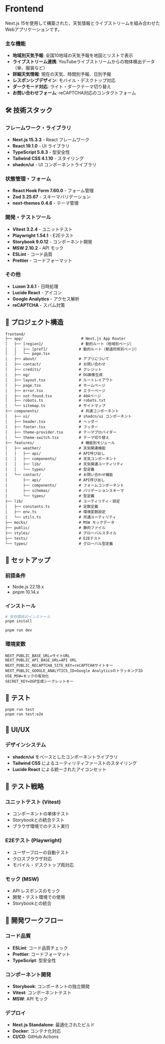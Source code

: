 # Frontend

Next.js 15を使用して構築された、天気情報とライブストリームを組み合わせたWebアプリケーションです。

### 主な機能

- **地域別天気予報**: 全国10地域の天気予報を地図とリストで表示
- **ライブストリーム連携**: YouTubeライブストリームからの物体検出データ（傘、服装など）
- **詳細天気情報**: 現在の天気、時間別予報、日別予報
- **レスポンシブデザイン**: モバイル・デスクトップ対応
- **ダークモード対応**: ライト・ダークテーマ切り替え
- **お問い合わせフォーム**: reCAPTCHA対応のコンタクトフォーム

## 🛠 技術スタック

### フレームワーク・ライブラリ
- **Next.js 15.3.3** - React フレームワーク
- **React 19.1.0** - UI ライブラリ
- **TypeScript 5.8.3** - 型安全性
- **Tailwind CSS 4.1.10** - スタイリング
- **shadcn/ui** - UI コンポーネントライブラリ

### 状態管理・フォーム
- **React Hook Form 7.60.0** - フォーム管理
- **Zod 3.25.67** - スキーマバリデーション
- **next-themes 0.4.6** - テーマ管理

### 開発・テストツール
- **Vitest 3.2.4** - ユニットテスト
- **Playwright 1.54.1** - E2Eテスト
- **Storybook 9.0.12** - コンポーネント開発
- **MSW 2.10.2** - API モック
- **ESLint** - コード品質
- **Prettier** - コードフォーマット

### その他
- **Luxon 3.6.1** - 日時処理
- **Lucide React** - アイコン
- **Google Analytics** - アクセス解析
- **reCAPTCHA** - スパム対策

## 📁 プロジェクト構造

```
frontend/
├── app/                          # Next.js App Router
│   ├── [region]/                 # 動的ルート（地域別ページ）
│   │   ├── [pref]/              # 動的ルート（都道府県別ページ）
│   │   └── page.tsx
│   ├── about/                   # アプリについて
│   ├── contact/                 # お問い合わせ
│   ├── credits/                 # クレジット
│   ├── og/                      # OG画像生成
│   ├── layout.tsx               # ルートレイアウト
│   ├── page.tsx                 # ホームページ
│   ├── error.tsx                # エラーページ
│   ├── not-found.tsx            # 404ページ
│   ├── robots.ts                # robots.txt
│   └── sitemap.ts               # サイトマップ
├── components/                   # 共通コンポーネント
│   ├── ui/                      # shadcn/ui コンポーネント
│   ├── header.tsx               # ヘッダー
│   ├── footer.tsx               # フッター
│   ├── theme-provider.tsx       # テーマプロバイダー
│   └── theme-switch.tsx         # テーマ切り替え
├── features/                     # 機能別モジュール
│   ├── weather/                 # 天気関連機能
│   │   ├── api/                 # API呼び出し
│   │   ├── components/          # 天気コンポーネント
│   │   ├── lib/                 # 天気関連ユーティリティ
│   │   └── types/               # 型定義
│   └── contact/                 # お問い合わせ機能
│       ├── api/                 # API呼び出し
│       ├── components/          # フォームコンポーネント
│       ├── schemas/             # バリデーションスキーマ
│       └── types/               # 型定義
├── lib/                         # ユーティリティ・設定
│   ├── constants.ts             # 定数定義
│   ├── env.ts                   # 環境変数設定
│   └── utils.ts                 # 共通ユーティリティ
├── mocks/                       # MSW モックデータ
├── public/                      # 静的ファイル
├── styles/                      # グローバルスタイル
├── tests/                       # E2Eテスト
└── types/                       # グローバル型定義
```

## 🚀 セットアップ

### 前提条件
- Node.js 22.18.x
- pnpm 10.14.x

### インストール

```bash
# 依存関係のインストール
pnpm install

pnpm run dev
```

### 環境変数

```env
NEXT_PUBLIC_BASE_URL=サイトURL
NEXT_PUBLIC_API_BASE_URL=API URL
NEXT_PUBLIC_RECAPTCHA_SITE_KEY=reCAPTCHAサイトキー
NEXT_PUBLIC_GOOGLE_ANALYTICS_ID=Google AnalyticsのトラッキングID
USE_MSW=モックの有効化
SECRET_KEY=OGP生成シークレットキー
```

## 🧪 テスト

```bash
pnpm run test
pnpm run test:e2e
```

## 🎨 UI/UX

### デザインシステム
- **shadcn/ui** をベースとしたコンポーネントライブラリ
- **Tailwind CSS** によるユーティリティファーストのスタイリング
- **Lucide React** による統一されたアイコンセット

## 🧪 テスト戦略

### ユニットテスト (Vitest)
- コンポーネントの単体テスト
- Storybookとの統合テスト
- ブラウザ環境でのテスト実行

### E2Eテスト (Playwright)
- ユーザーフローの自動テスト
- クロスブラウザ対応
- モバイル・デスクトップ両対応

### モック (MSW)
- API レスポンスのモック
- 開発・テスト環境での使用
- Storybookとの統合

## 🔧 開発ワークフロー

### コード品質
- **ESLint**: コード品質チェック
- **Prettier**: コードフォーマット
- **TypeScript**: 型安全性

### コンポーネント開発
- **Storybook**: コンポーネントの独立開発
- **Vitest**: コンポーネントテスト
- **MSW**: API モック

### デプロイ
- **Next.js Standalone**: 最適化されたビルド
- **Docker**: コンテナ化対応
- **CI/CD**: GitHub Actions